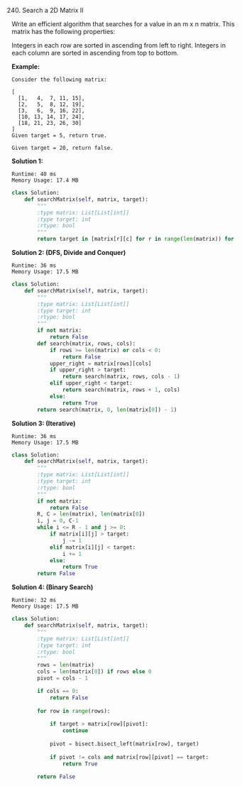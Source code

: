 240. Search a 2D Matrix II

Write an efficient algorithm that searches for a value in an m x n matrix. This matrix has the following properties:

Integers in each row are sorted in ascending from left to right.
Integers in each column are sorted in ascending from top to bottom.

**Example:**
```
Consider the following matrix:

[
  [1,   4,  7, 11, 15],
  [2,   5,  8, 12, 19],
  [3,   6,  9, 16, 22],
  [10, 13, 14, 17, 24],
  [18, 21, 23, 26, 30]
]
Given target = 5, return true.

Given target = 20, return false.
```

**Solution 1:**
```
Runtime: 40 ms
Memory Usage: 17.4 MB
```
```python
class Solution:
    def searchMatrix(self, matrix, target):
        """
        :type matrix: List[List[int]]
        :type target: int
        :rtype: bool
        """
        return target in [matrix[r][c] for r in range(len(matrix)) for c in range(len(matrix[0]))]
```

**Solution 2: (DFS, Divide and Conquer)**
```
Runtime: 36 ms
Memory Usage: 17.5 MB
```
```python
class Solution:
    def searchMatrix(self, matrix, target):
        """
        :type matrix: List[List[int]]
        :type target: int
        :rtype: bool
        """
        if not matrix:
            return False
        def search(matrix, rows, cols):
            if rows >= len(matrix) or cols < 0:
                return False
            upper_right = matrix[rows][cols]
            if upper_right > target:
                return search(matrix, rows, cols - 1)
            elif upper_right < target:
                return search(matrix, rows + 1, cols)
            else:
                return True
        return search(matrix, 0, len(matrix[0]) - 1)
```

**Solution 3: (Iterative)**
```
Runtime: 36 ms
Memory Usage: 17.5 MB
```
```python
class Solution:
    def searchMatrix(self, matrix, target):
        """
        :type matrix: List[List[int]]
        :type target: int
        :rtype: bool
        """
        if not matrix:
            return False
        R, C = len(matrix), len(matrix[0])
        i, j = 0, C-1
        while i <= R - 1 and j >= 0:
            if matrix[i][j] > target:
                j -= 1
            elif matrix[i][j] < target:
                i += 1
            else:
                return True
        return False
```

**Solution 4: (Binary Search)**
```
Runtime: 32 ms
Memory Usage: 17.5 MB
```
```python
class Solution:
    def searchMatrix(self, matrix, target):
        """
        :type matrix: List[List[int]]
        :type target: int
        :rtype: bool
        """
        rows = len(matrix)
        cols = len(matrix[0]) if rows else 0
        pivot = cols - 1

        if cols == 0:
            return False
        
        for row in range(rows):  
            
            if target > matrix[row][pivot]:
                continue
                 
            pivot = bisect.bisect_left(matrix[row], target)
            
            if pivot != cols and matrix[row][pivot] == target:
                return True
            
        return False
```